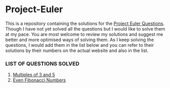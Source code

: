 # Project-Euler

This is a repository containing the solutions for the [Project Euler Questions](https://projecteuler.net/archives). Though I have not yet solved all the questions but I would like to solve them at my pace. You are most welcome to review my solutions and suggest me better and more optimised ways of solving them. As I keep solving the questions, I would add them in the list below and you can refer to their solutions by their numbers on the actual website and also in the list.

### LIST OF QUESTIONS SOLVED

1. [Multiples of 3 and 5](https://projecteuler.net/problem=1)
2. [Even Fibonacci Numbers](https://projecteuler.net/problem=2)